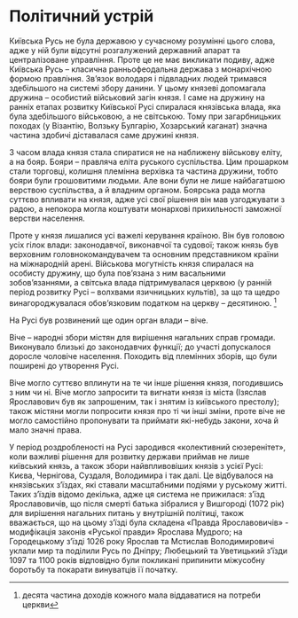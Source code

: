 Політичний устрій
=================

Київська Русь не була державою у сучасному розумінні цього слова, адже у
ній були відсутні розгалужений державний апарат та централізоване
управління. Проте це не має викликати подиву, адже Київська Русь –
класична ранньофеодальна держава з монархічною формою правління. Зв’язок
володаря і підвладних людей тримався здебільшого на системі збору
данини. У цьому князеві допомагала дружина – особистий військовий загін
князя. І саме на дружину на ранніх етапах розвитку Київської Русі
спиралася князівська влада, яка була здебільшого військовою, а не
світською. Тому при загарбницьких походах (у Візантію, Волзьку Булгарію,
Хозарський каганат) значна частина здобичі діставалася саме дружині
князя.

З часом влада князя стала спиратися не на наближену військову еліту, а
на бояр. Бояри – правляча еліта руського суспільства. Цим прошарком
стали торговці, колишня племінна верхівка та частина дружини, тобто
бояри були грошовитими людьми. Але вони були не лише найбагатшою
верствою суспільства, а й владним органом. Боярська рада могла суттєво
впливати на князя, адже усі свої рішення він мав узгоджувати з радою, а
непокора могла коштувати монархові прихильності заможної верстви
населення.

Проте у князя лишалися усі важелі керування країною. Він був головою
усіх гілок влади: законодавчої, виконавчої та судової; також князь був
верховним головнокомандувачем та основним представником країни на
міжнародній арені. Військова могутність князя спиралася на особисту
дружину, що була пов’язана з ним васальними зобов’язаннями, а світська
влада підтримувалася церквою (у ранній період розвитку Русі – волхвами
язичницьких культів), за що та щедро винагороджувалася обов’язковим
податком на церкву – десятиною. [^1]

На Русі був розвинений ще один орган влади – віче.

<span>Віче – народні збори містян для вирішення нагальних справ громади.
Виконувало близькі до законодавчих функції; до участі допускалося
доросле чоловіче населення. Походить від племінних зборів, що були
поширені до утворення Русі.</span>

Віче могло суттєво вплинути на те чи інше рішення князя, погодившись з
ним чи ні. Віче могло запросити та вигнати князя із міста (Ізяслав
Ярославович був як запрошеним, так і знятим із київського престолу);
також містяни могли попросити князя про ті чи інші зміни, проте віче не
могло самостійно пропонувати та приймати які-небудь закони, хоча й мало
значні права.

У період роздробленості на Русі зародився «колективний сюзеренітет»,
коли важливі рішення для розвитку держави приймав не лише київський
князь, а також збори найвпливовіших князів з усієї Русі: Києва,
Чернігова, Суздаля, Володимира і так далі. Це відбувалося на князівських
з’їздах, які ставали масштабними подіями у руському житті. Таких з’їздів
відомо декілька, адже ця система не прижилася: з’їзд Ярославовичів, що
після смерті батька зібралися у Вишгороді (1072 рік) для вирішення
нагальних питань у внутрішній політиці, також вважається, що на цьому
з’їзді була складена «Правда Ярославовичів» - модифікація законів
«Руської правди» Ярослава Мудрого; на Городецькому з’їзді 1026 року
Ярослав та Мстислав Володимировичі уклали мир та поділили Русь по
Дніпру; Любецький та Уветицький з’їзди 1097 та 1100 років відповідно
були покликані припинити міжусобну боротьбу та покарати винуватців її
початку.

[^1]: десята частина доходів кожного мала віддаватися на потреби церкви
